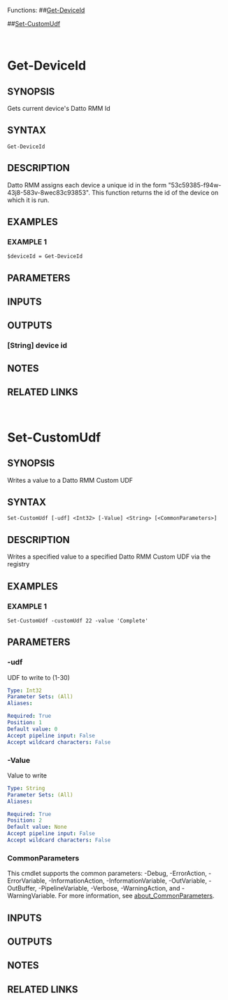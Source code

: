 Functions:
##[Get-DeviceId](#Get-DeviceId)

 ##[Set-CustomUdf](#Set-CustomUdf)



&nbsp;
&nbsp;
&nbsp;
# Get-DeviceId

## SYNOPSIS
Gets current device's Datto RMM Id

## SYNTAX

```
Get-DeviceId
```

## DESCRIPTION
Datto RMM assigns each device a unique id in the form "53c59385-f94w-43j8-583v-8wec83c93853".
This function returns the id 
of the device on which it is run.

## EXAMPLES

### EXAMPLE 1
```
$deviceId = Get-DeviceId
```

## PARAMETERS

## INPUTS

## OUTPUTS

### [String] device id
## NOTES

## RELATED LINKS

&nbsp;
&nbsp;
&nbsp;
# Set-CustomUdf

## SYNOPSIS
Writes a value to a Datto RMM Custom UDF

## SYNTAX

```
Set-CustomUdf [-udf] <Int32> [-Value] <String> [<CommonParameters>]
```

## DESCRIPTION
Writes a specified value to a specified Datto RMM Custom UDF via the registry

## EXAMPLES

### EXAMPLE 1
```
Set-CustomUdf -customUdf 22 -value 'Complete'
```

## PARAMETERS

### -udf
UDF to write to (1-30)

```yaml
Type: Int32
Parameter Sets: (All)
Aliases:

Required: True
Position: 1
Default value: 0
Accept pipeline input: False
Accept wildcard characters: False
```

### -Value
Value to write

```yaml
Type: String
Parameter Sets: (All)
Aliases:

Required: True
Position: 2
Default value: None
Accept pipeline input: False
Accept wildcard characters: False
```

### CommonParameters
This cmdlet supports the common parameters: -Debug, -ErrorAction, -ErrorVariable, -InformationAction, -InformationVariable, -OutVariable, -OutBuffer, -PipelineVariable, -Verbose, -WarningAction, and -WarningVariable. For more information, see [about_CommonParameters](http://go.microsoft.com/fwlink/?LinkID=113216).

## INPUTS

## OUTPUTS

## NOTES

## RELATED LINKS
